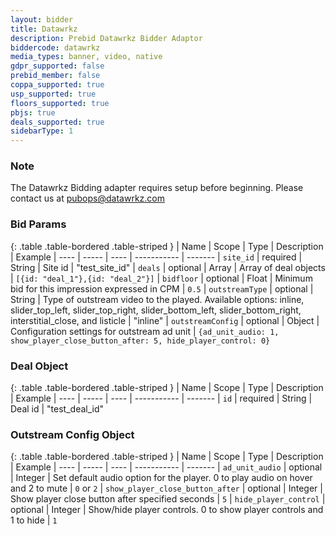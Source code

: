 ```yaml
---
layout: bidder
title: Datawrkz
description: Prebid Datawrkz Bidder Adaptor
biddercode: datawrkz
media_types: banner, video, native
gdpr_supported: false
prebid_member: false
coppa_supported: true
usp_supported: true
floors_supported: true
pbjs: true
deals_supported: true
sidebarType: 1
---
```


### Note

The Datawrkz Bidding adapter requires setup before beginning. Please contact us at <pubops@datawrkz.com>

### Bid Params

{: .table .table-bordered .table-striped }
| Name | Scope | Type | Description | Example
| ---- | ----- | ---- | ----------- | -------
| `site_id` | required | String | Site id  | "test_site_id"
| `deals` | optional | Array<Deal> | Array of deal objects | `[{id: "deal_1"},{id: "deal_2"}]`
| `bidfloor` | optional | Float | Minimum bid for this impression expressed in CPM | `0.5`
| `outstreamType` | optional | String | Type of outstream video to the played. Available options: inline, slider_top_left, slider_top_right, slider_bottom_left, slider_bottom_right, interstitial_close, and listicle | "inline"
| `outstreamConfig` | optional | Object | Configuration settings for outstream ad unit | `{ad_unit_audio: 1, show_player_close_button_after: 5, hide_player_control: 0}`

### Deal Object

{: .table .table-bordered .table-striped }
| Name | Scope | Type | Description | Example
| ---- | ----- | ---- | ----------- | -------
| `id` | required | String | Deal id  | "test_deal_id"

### Outstream Config Object

{: .table .table-bordered .table-striped }
| Name | Scope | Type | Description | Example
| ---- | ----- | ---- | ----------- | -------
| `ad_unit_audio` | optional | Integer | Set default audio option for the player. 0 to play audio on hover and 2 to mute | `0` or `2`
| `show_player_close_button_after` | optional | Integer | Show player close button after specified seconds | `5`
| `hide_player_control` | optional | Integer | Show/hide player controls. 0 to show player controls and 1 to hide | `1`
